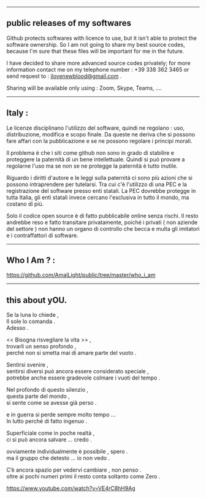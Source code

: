 ---------------------------------
public releases of my softwares
---------------------------------

Github protects softwares with licence to use, but it isn't able to protect the software ownership.
So I am not going to share my best source codes, because I'm sure that these files will be important for me in the future.

I have decided to share more advanced source codes privately; for more information contact me on my telephone number : +39 338 362 3465 or send request to : ilovenewblood@gmail.com .

Sharing will be available only using : Zoom, Skype, Teams, ....

--------
Italy :
--------

Le licenze disciplinano l'utilizzo del software, quindi ne regolano : uso, distribuzione, modifica e scopo finale.
Da queste ne deriva che si possono fare affari con la pubblicazione e se ne possono regolare i principi morali.

Il problema è che i siti come github non sono in grado di stabilire e proteggere la paternità di un bene intellettuale.
Quindi si può provare a regolarne l'uso ma se non se ne protegge la paternità è tutto inutile.

Riguardo i diritti d'autore e le leggi sulla paternità ci sono più azioni che si possono intraprendere per tutelarsi.
Tra cui c'è l'utilizzo di una PEC e la registrazione del software presso enti statali.
La PEC dovrebbe protegge in tutta Italia, gli enti statali invece cercano l'esclusiva in tutto il mondo, ma costano di più.

Solo il codice open source è di fatto pubblicabile online senza rischi.
Il resto andrebbe reso e fatto transitare privatamente, poiché i privati ( non aziende del settore ) non hanno un organo di controllo che becca e multa gli imitatori e i contraffattori di software.

-------------
Who I Am ? :
-------------

https://github.com/AmalLight/public/tree/master/who_i_am

-----------------------------------------------------------------
this about yOU.
-----------------------------------------------------------------

Se la luna lo chiede , <br />
  Il sole lo comanda . <br />
Adesso . <br />

<< Bisogna risvegliare la vita >> , <br />
trovarli un senso profondo , <br />
perché non si smetta mai di amare parte del vuoto . <br />

Sentirsi svenire , <br />
sentirsi diversi può ancora essere considerato speciale , <br />
potrebbe anche essere gradevole colmare i vuoti del tempo . <br />

Nel profondo di questo silenzio , <br />
questa parte del mondo , <br />
si sente come se avesse già perso . <br />

e in guerra si perde sempre molto tempo ... <br />
In lutto perché di fatto ingenuo . <br />

Superficiale come in poche realtà , <br />
ci si può ancora salvare ... credo . <br />

ovviamente individualmente è possibile , spero . <br />
ma il gruppo che detesto ... io non vedo . <br />

C’è ancora spazio per vedervi cambiare , non penso . <br />
oltre ai pochi numeri primi il resto conta soltanto come Zero . <br />

https://www.youtube.com/watch?v=VE4rC8hH9Ag

